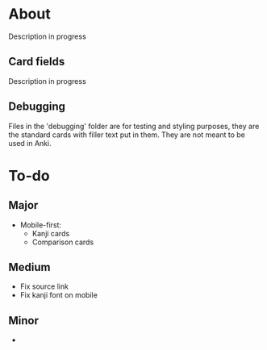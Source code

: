 # About
Description in progress

## Card fields
Description in progress

## Debugging
Files in the 'debugging' folder are for testing and styling purposes, they are the standard cards with filler text put in them. They are not meant to be used in Anki.

# To-do
## Major
- Mobile-first:
    - Kanji cards
    - Comparison cards

## Medium
- Fix source link
- Fix kanji font on mobile

## Minor
- 